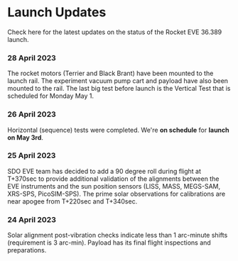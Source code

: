 # Launch Updates

Check here for the latest updates on the status of the Rocket EVE 36.389 launch.

### 28 April 2023

The rocket motors (Terrier and Black Brant) have been mounted to the launch rail.  The experiment vacuum pump cart and payload have also been mounted to the rail. The last big test before launch is the Vertical Test that is scheduled for Monday May 1.

### 26 April 2023

Horizontal (sequence) tests were completed. We're __on schedule__ for __launch on May 3rd__.

### 25 April 2023

SDO EVE team has decided to add a 90 degree roll during flight at T+370sec to provide additional validation of the alignments between the EVE instruments and the sun position sensors (LISS, MASS, MEGS-SAM, XRS-SPS, PicoSIM-SPS). The prime solar observations for calibrations are near apogee from T+220sec and T+340sec.

### 24 April 2023

Solar alignment post-vibration checks indicate less than 1 arc-minute shifts (requirement is 3 arc-min).
Payload has its final flight inspections and preparations.

